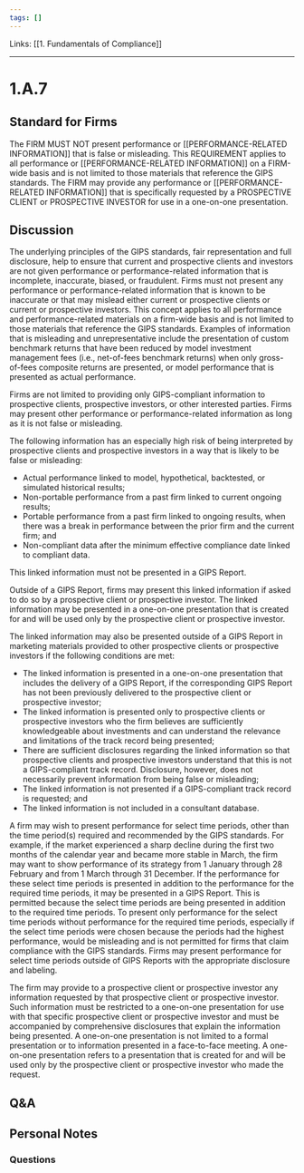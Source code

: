 ```yaml
---
tags: []
---
```

Links: [[1. Fundamentals of Compliance]]
___
# 1.A.7
## Standard for Firms
The FIRM MUST NOT present performance or [[PERFORMANCE-RELATED INFORMATION]] that is false or misleading. This REQUIREMENT applies to all performance or [[PERFORMANCE-RELATED INFORMATION]] on a FIRM-wide basis and is not limited to those materials that reference the GIPS standards. The FIRM may provide any performance or [[PERFORMANCE-RELATED INFORMATION]] that is specifically requested by a PROSPECTIVE CLIENT or PROSPECTIVE INVESTOR for use in a one-on-one presentation.
## Discussion
The underlying principles of the GIPS standards, fair representation and full disclosure, help to ensure that current and prospective clients and investors are not given performance or performance-related information that is incomplete, inaccurate, biased, or fraudulent. Firms must not present any performance or performance-related information that is known to be inaccurate or that may mislead either current or prospective clients or current or prospective investors. This concept applies to all performance and performance-related materials on a firm-wide basis and is not limited to those materials that reference the GIPS standards. Examples of information that is misleading and unrepresentative include the presentation of custom benchmark returns that have been reduced by model investment management fees (i.e., net-of-fees benchmark returns) when only gross-of-fees composite returns are presented, or model performance that is presented as actual performance.

Firms are not limited to providing only GIPS-compliant information to prospective clients, prospective investors, or other interested parties. Firms may present other performance or performance-related information as long as it is not false or misleading.

The following information has an especially high risk of being interpreted by prospective clients and prospective investors in a way that is likely to be false or misleading:

- Actual performance linked to model, hypothetical, backtested, or simulated historical results;
- Non-portable performance from a past firm linked to current ongoing results;
- Portable performance from a past firm linked to ongoing results, when there was a break in performance between the prior firm and the current firm; and
- Non-compliant data after the minimum effective compliance date linked to compliant data.

This linked information must not be presented in a GIPS Report.

Outside of a GIPS Report, firms may present this linked information if asked to do so by a prospective client or prospective investor. The linked information may be presented in a one-on-one presentation that is created for and will be used only by the prospective client or prospective investor.

The linked information may also be presented outside of a GIPS Report in marketing materials provided to other prospective clients or prospective investors if the following conditions are met:
- The linked information is presented in a one-on-one presentation that includes the delivery of a GIPS Report, if the corresponding GIPS Report has not been previously delivered to the prospective client or prospective investor;
- The linked information is presented only to prospective clients or prospective investors who the firm believes are sufficiently knowledgeable about investments and can understand the relevance and limitations of the track record being presented;
- There are sufficient disclosures regarding the linked information so that prospective clients and prospective investors understand that this is not a GIPS-compliant track record. Disclosure, however, does not necessarily prevent information from being false or misleading;
- The linked information is not presented if a GIPS-compliant track record is requested; and
- The linked information is not included in a consultant database.

A firm may wish to present performance for select time periods, other than the time period(s) required and recommended by the GIPS standards. For example, if the market experienced a sharp decline during the first two months of the calendar year and became more stable in March, the firm may want to show performance of its strategy from 1 January through 28 February and from 1 March through 31 December. If the performance for these select time periods is presented in addition to the performance for the required time periods, it may be presented in a GIPS Report. This is permitted because the select time periods are being presented in addition to the required time periods. To present only performance for the select time periods without performance for the required time periods, especially if the select time periods were chosen because the periods had the highest performance, would be misleading and is not permitted for firms that claim compliance with the GIPS standards. Firms may present performance for select time periods outside of GIPS Reports with the appropriate disclosure and labeling.

The firm may provide to a prospective client or prospective investor any information requested by that prospective client or prospective investor. Such information must be restricted to a one-on-one presentation for use with that specific prospective client or prospective investor and must be accompanied by comprehensive disclosures that explain the information being presented. A one-on-one presentation is not limited to a formal presentation or to information presented in a face-to-face meeting. A one-on-one presentation refers to a presentation that is created for and will be used only by the prospective client or prospective investor who made the request.
## Q&A

## Personal Notes

### Questions